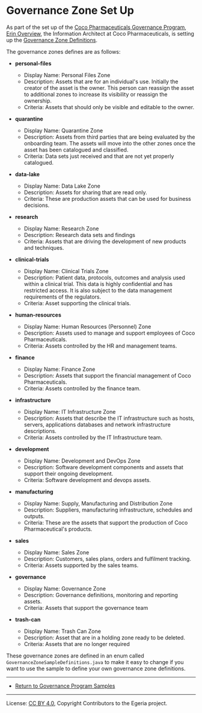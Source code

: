 <!-- SPDX-License-Identifier: CC-BY-4.0 -->
<!-- Copyright Contributors to the Egeria project. -->

# Governance Zone Set Up

As part of the set up of the [Coco Pharmaceuticals Governance Program](https://opengovernance.odpi.org/coco-pharmaceuticals/),
[Erin Overview](https://opengovernance.odpi.org/coco-pharmaceuticals/personas/erin-overview.html), the Information Architect at
Coco Pharmaceuticals, is setting up the
[Governance Zone Definitions](https://egeria-project.org/concepts/governance-zone).

The governance zones defines are as follows:

* **personal-files**
  * Display Name: Personal Files Zone
  * Description: Assets that are for an individual's use.  Initially the creator of the asset is the owner.
                 This person can reassign the asset to additional zones to increase its visibility or
                 reassign the ownership.
  * Criteria: Assets that should only be visible and editable to the owner.

* **quarantine**
  * Display Name: Quarantine Zone
  * Description: Assets from third parties that are being evaluated by the onboarding team.
                 The assets will move into the other zones once the asset has been catalogued and classified.
  * Criteria: Data sets just received and that are not yet properly catalogued.

* **data-lake**
  * Display Name: Data Lake Zone
  * Description: Assets for sharing that are read only.
  * Criteria: These are production assets that can be used for business decisions.

* **research**
  * Display Name: Research Zone
  * Description: Research data sets and findings
  * Criteria: Assets that are driving the development of new products and techniques.

* **clinical-trials**
  * Display Name: Clinical Trials Zone
  * Description: Patient data, protocols, outcomes and analysis used within a clinical trial.
                 This data is highly confidential and has restricted access.  It is also subject
                 to the data management requirements of the regulators.
  * Criteria: Asset supporting the clinical trials.

* **human-resources**
  * Display Name: Human Resources (Personnel) Zone
  * Description: Assets used to manage and support employees of Coco Pharmaceuticals.
  * Criteria: Assets controlled by the HR and management teams.

* **finance**
  * Display Name: Finance Zone
  * Description: Assets that support the financial management of Coco Pharmaceuticals.
  * Criteria: Assets controlled by the finance team.

* **infrastructure**
  * Display Name: IT Infrastructure Zone
  * Description: Assets that describe the IT infrastructure such as hosts, servers, applications
                 databases and network infrastructure descriptions.
  * Criteria: Assets controlled by the IT Infrastructure team.

* **development**
  * Display Name: Development and DevOps Zone
  * Description: Software development components and assets that support their ongoing development.
  * Criteria: Software development and devops assets.

* **manufacturing**
  * Display Name: Supply, Manufacturing and Distribution Zone
  * Description: Suppliers, manufacturing infrastructure, schedules and outputs.
  * Criteria: These are the assets that support the production of Coco Pharmaceutical's products.

* **sales**
  * Display Name: Sales Zone
  * Description: Customers, sales plans, orders and fulfilment tracking.
  * Criteria: Assets supported by the sales teams.

* **governance**
  * Display Name: Governance Zone
  * Description: Governance definitions, monitoring and reporting assets.
  * Criteria: Assets that support the governance team

* **trash-can**
  * Display Name: Trash Can Zone
  * Description: Asset that are in a holding zone ready to be deleted.
  * Criteria: Assets that are no longer required
                
These governance zones are defined in an enum called `GovernanceZoneSampleDefinitions.java` to make it easy to
change if you want to use the sample to define your own governance zone definitions.
     
----

* [Return to Governance Program Samples](..)


----
License: [CC BY 4.0](https://creativecommons.org/licenses/by/4.0/),
Copyright Contributors to the Egeria project.